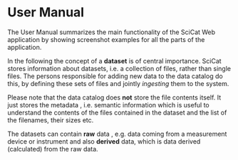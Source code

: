 # User Manual

The User Manual summarizes the main functionality of the SciCat Web application by showing screenshot examples for all the parts of the application.

In the following the concept of a **dataset** is of central importance. SciCat stores information about datasets, i.e. a collection of files, rather than single files. The persons responsible for adding new data to the data catalog do this, by defining these sets of files and jointly *ingesting* them to the system.

Please note that the data catalog does **not** store the file contents itself. It just stores the metadata , i.e. semantic information which is useful to understand the contents of the files contained in the dataset and the list of the filenames, their sizes etc.

The datasets can contain **raw** data , e.g. data coming from a measurement device or instrument and also **derived** data, which is data derived (calculated) from the raw data. 

